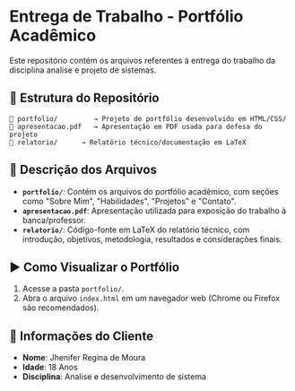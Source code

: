 # Entrega de Trabalho - Portfólio Acadêmico

Este repositório contém os arquivos referentes à entrega do trabalho da disciplina analise e projeto de sistemas.

## 📁 Estrutura do Repositório

```
📁 portfolio/         → Projeto de portfólio desenvolvido em HTML/CSS/  
📄 apresentacao.pdf   → Apresentação em PDF usada para defesa do projeto  
📁 relatorio/      → Relatório técnico/documentação em LaTeX  
```

## 📌 Descrição dos Arquivos

- **`portfolio/`**: Contém os arquivos do portfólio acadêmico, com seções como "Sobre Mim", "Habilidades", "Projetos" e "Contato".
- **`apresentacao.pdf`**: Apresentação utilizada para exposição do trabalho à banca/professor.
- **`relatorio/`**: Código-fonte em LaTeX do relatório técnico, com introdução, objetivos, metodologia, resultados e considerações finais.

## ▶️ Como Visualizar o Portfólio

1. Acesse a pasta `portfolio/`.
2. Abra o arquivo `index.html` em um navegador web (Chrome ou Firefox são recomendados).

## 👤 Informações do Cliente

- **Nome**: Jhenifer Regina de Moura  
- **Idade**: 18 Anos
- **Disciplina**: Analise e desenvolvimento de sistema
